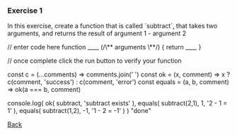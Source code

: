 <script src="https://embed.tonicdev.com" data-element-id="my-element"></script>
<h3>Exercise 1</h3>
<p>
  In this exercise, create a function that is called `subtract`, that takes two arguments, and returns the result of
  argument 1 - argument 2
</p>

<!-- anywhere else on your page -->
<div id="my-element">
// enter code here
function ____ (/\** arguments \**/) {
  return ____
}

// once complete click the run button to verify your function

const c = (...comments) => comments.join(' ')
const ok = (x, comment) => x ? c(comment, 'success') : c(comment, 'error')
const equals = (a, b, comment) => ok(a === b, comment)

console.log(
    ok(
        subtract,
        'subtract exists'
    ),
    equals(
        subtract(2,1),
        1,
        '2 - 1 = 1'
    ),
    equals(
        subtract(1,2),
        -1,
        '1 - 2 = -1'
    )
)
"done"
</div>

[Back](/lessons/1-functions)
